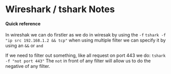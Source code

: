 # Wireshark / tshark Notes

#### Quick reference

In wireshak we can do firstler as we do in wiresak by using the `-f`
`tshark -f "ip src 192.168.1.2 && tcp"`
when using multiple filter we can specify it by using an `&&` or `and`

If we need to filter out something, like all request on port 443 we do:
`tshark -f "not port 443"`
The `not` in front of any filter will allow us to do the negative of any filter.
